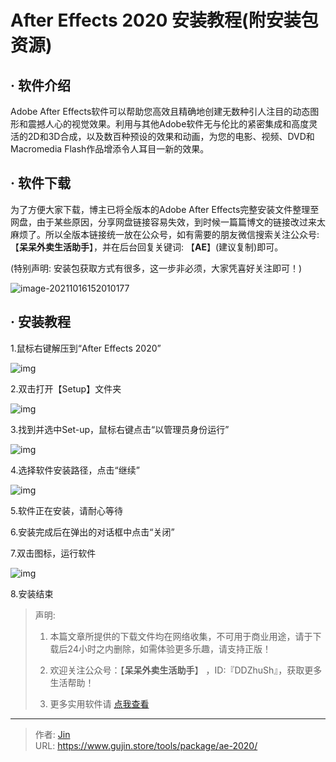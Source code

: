 # After Effects 2020 安装教程(附安装包资源)


## · 软件介绍
Adobe After Effects软件可以帮助您高效且精确地创建无数种引人注目的动态图形和震撼人心的视觉效果。利用与其他Adobe软件无与伦比的紧密集成和高度灵活的2D和3D合成，以及数百种预设的效果和动画，为您的电影、视频、DVD和Macromedia Flash作品增添令人耳目一新的效果。

## · 软件下载
为了方便大家下载，博主已将全版本的Adobe After Effects完整安装文件整理至网盘，由于某些原因，分享网盘链接容易失效，到时候一篇篇博文的链接改过来太麻烦了。所以全版本链接统一放在公众号，如有需要的朋友微信搜索关注公众号: 【**呆呆外卖生活助手**】，并在后台回复关键词: 【**AE**】(建议复制)即可。

(特别声明: 安装包获取方式有很多，这一步非必须，大家凭喜好关注即可！)

![image-20211016152010177](https://img.gujin.store/img/image-20211016152010177.png)

## · 安装教程

1.鼠标右键解压到“After Effects 2020”

![img](https://img.gujin.store/img/v2-1db9ead89de56f35b79904b7e4f029d9_720w.png)

2.双击打开【Setup】文件夹

![img](https://img.gujin.store/img/v2-0c6bcceb867a9d259ab71a9014bef544_720w.png)

3.找到并选中Set-up，鼠标右键点击“以管理员身份运行”

![img](https://img.gujin.store/img/v2-ce3882f371a7058c10fefe360cf16b2f_720w.png)

4.选择软件安装路径，点击“继续”

![img](https://img.gujin.store/img/v2-1ac8b40b9f5a54d445bb91942cfe2d70_720w.png)

5.软件正在安装，请耐心等待

6.安装完成后在弹出的对话框中点击“关闭”

7.双击图标，运行软件

![img](https://img.gujin.store/img/v2-a1cbd3ff94b4ebfa6e07f7a49f359589_720w.png)



8.安装结束



> 声明: 
>
> 1. 本篇文章所提供的下载文件均在网络收集，不可用于商业用途，请于下载后24小时之内删除，如需体验更多乐趣，请支持正版！
>
> 2. 欢迎关注公众号：【**呆呆外卖生活助手**】 ，ID:『DDZhuSh』，获取更多生活帮助！
>
> 3. 更多实用软件请  [点我查看](/tools)

---

> 作者: [Jin](https://img.gujin.store/img/favicon.ico)  
> URL: https://www.gujin.store/tools/package/ae-2020/  

